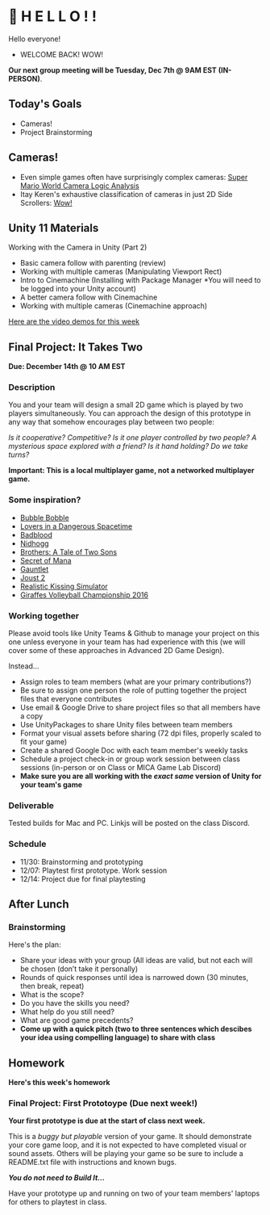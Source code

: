 # 🍏 H E L L O ! ! 
Hello everyone!
- WELCOME BACK! WOW!


__Our next group meeting will be Tuesday, Dec 7th @ 9AM EST (IN-PERSON)__. 

## Today's Goals ##
- Cameras!
- Project Brainstorming

## Cameras!
- Even simple games often have surprisingly complex cameras: [Super Mario World Camera Logic Analysis](https://www.youtube.com/watch?v=TCIMPYM0AQg)
- Itay Keren's exhaustive classification of cameras in just 2D Side Scrollers: [Wow!](https://www.youtube.com/watch?v=pdvCO97jOQk&t=1850s)

## Unity 11 Materials ##

Working with the Camera in Unity (Part 2)
- Basic camera follow with parenting (review)
- Working with multiple cameras (Manipulating Viewport Rect)
- Intro to Cinemachine (Installing with Package Manager *You will need to be logged into your Unity account)
- A better camera follow with Cinemachine
- Working with multiple cameras (Cinemachine approach)

[Here are the video demos for this week](https://youtube.com/playlist?list=PL42xm44H83rJW_YOgQw6aEb5M9qjDBgpZ)

## Final Project: It Takes Two

__Due: December 14th @ 10 AM EST__

### Description

You and your team will design a small 2D game which is played by two players simultaneously. You can approach the design of this prototype in any way that somehow encourages play between two people: 

*Is it cooperative? Competitive? Is it one player controlled by two people? A mysterious space explored with a friend? Is it hand holding? Do we take turns?*

__Important: This is  a local multiplayer game, not a networked multiplayer game.__

### Some inspiration?
- [Bubble Bobble](https://www.youtube.com/watch?v=iE21Y3uCgyg)
- [Lovers in a Dangerous Spacetime](https://www.youtube.com/watch?v=4AevANK6seQ)
- [Badblood](https://www.youtube.com/watch?v=-MU8U634Jyo)
- [Nidhogg](https://www.youtube.com/watch?v=uWySAJOamy4)
- [Brothers: A Tale of Two Sons](https://www.youtube.com/watch?v=9-KID7Pm18E)
- [Secret of Mana](https://www.youtube.com/results?search_query=secret+of+mana+2+player)
- [Gauntlet](https://www.youtube.com/watch?v=Me68G1l-kPY)
- [Joust 2](https://www.youtube.com/watch?v=junJhPNPHtg)
- [Realistic Kissing Simulator](https://www.youtube.com/watch?v=ubFVUWjjpt0)
- [Giraffes Volleyball Championship 2016](https://www.youtube.com/watch?v=BlyW2_T6-0U)

### Working together
Please avoid tools like Unity Teams & Github to manage your project on this one unless everyone in your team has had experience with this (we will cover some of these approaches in Advanced 2D Game Design).

Instead...
- Assign roles to team members (what are your primary contributions?) 
- Be sure to assign one person the role of putting together the project files that everyone contributes
- Use email & Google Drive to share project files so that all members have a copy
- Use UnityPackages to share Unity files between team members
- Format your visual assets before sharing (72 dpi files, properly scaled to fit your game)
- Create a shared Google Doc with each team member's weekly tasks
- Schedule a project check-in or group work session between class sessions (in-person or on Class or MICA Game Lab Discord)
- __Make sure you are all working with the *exact same* version of Unity for your team's game__


### Deliverable
Tested builds for Mac and PC. Linkjs will be posted on the class Discord.

### Schedule
- 11/30: Brainstorming and prototyping
- 12/07: Playtest first prototype. Work session
- 12/14: Project due for final playtesting


## After Lunch
### Brainstorming

Here's the plan:
- Share your ideas with your group (All ideas are valid, but not each will be chosen (don’t take it personally)
- Rounds of quick responses until idea is narrowed down (30 minutes, then break, repeat)
- What is the scope?
- Do you have the skills you need? 
- What help do you still need?
- What are good game precedents?
- __Come up with a quick pitch (two to three sentences which descibes your idea using compelling language) to share with class__



## Homework ##

__Here's this week's homework__

### Final Project: First Prototoype (Due next week!)

__Your first prototype is due at the start of class next week.__


This is a *buggy but playable* version of your game. It should demonstrate your core game loop, and it is not expected to have completed visual or sound assets. Others will be playing your game so be sure to include a README.txt file with instructions and known bugs.


__*You do not need to Build It...*__

Have your prototype up and running on two of your team members' laptops for others to playtest in class.

